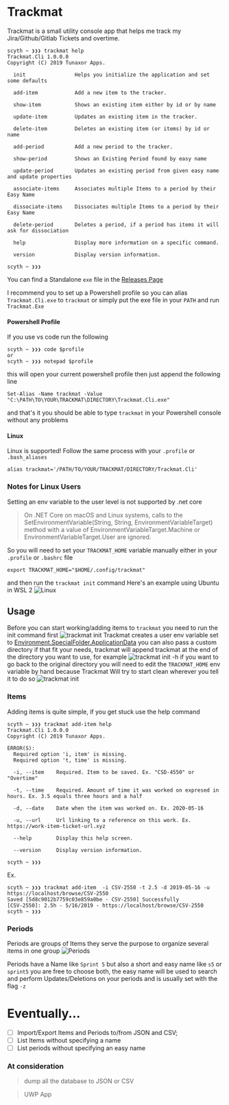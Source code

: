 # Trackmat

Trackmat is a small utility console app that helps me track my Jira/Github/Gitlab Tickets and overtime.


```
scyth ~ ❯❯❯ trackmat help
Trackmat.Cli 1.0.0.0
Copyright (C) 2019 Tunaxor Apps.

  init                Helps you initialize the application and set some defaults

  add-item            Add a new item to the tracker.

  show-item           Shows an existing item either by id or by name

  update-item         Updates an existing item in the tracker.

  delete-item         Deletes an existing item (or items) by id or name

  add-period          Add a new period to the tracker.

  show-period         Shows an Existing Period found by easy name

  update-period       Updates an existing period from given easy name and update properties

  associate-items     Associates multiple Items to a period by their Easy Name

  dissociate-items    Dissociates multiple Items to a period by their Easy Name

  delete-period       Deletes a period, if a period has items it will ask for dissociation

  help                Display more information on a specific command.

  version             Display version information.

scyth ~ ❯❯❯
```

You can find a Standalone `exe` file in the [Releases Page](https://github.com/AngelMunoz/Trackmat/releases)

I recommend you to set up a Powershell profile so you can alias `Trackmat.Cli.exe` to `trackmat`
or simply put the exe file in your `PATH` and run `Trackmat.Exe`


#### Powershell Profile
If you use vs code run the following

```
scyth ~ ❯❯❯ code $profile
or
scyth ~ ❯❯❯ notepad $profile
```
this will open your current powershell profile then just append the following line

```
Set-Alias -Name trackmat -Value "C:\PATH\TO\YOUR\TRACKMAT\DIRECTORY\Trackmat.Cli.exe"
```
and that's it you should be able to type `trackmat` in your Powershell console without any problems

#### Linux
Linux is supported!
Follow the same process with your `.profile` or  `.bash_aliases`
```
alias trackmat='/PATH/TO/YOUR/TRACKMAT/DIRECTORY/Trackmat.Cli'
```
### Notes for Linux Users
Setting an env variable to the user level is not supported by .net core
>On .NET Core on macOS and Linux systems, calls to the SetEnvironmentVariable(String, String, EnvironmentVariableTarget) method with a value of EnvironmentVariableTarget.Machine or EnvironmentVariableTarget.User are ignored.

So you will need to set your `TRACKMAT_HOME` variable manually either in your `.profile` or `.bashrc` file
```
export TRACKMAT_HOME="$HOME/.config/trackmat"
```
and then run the `trackmat init` command
Here's an example using Ubuntu in WSL 2
![Linux](./images/linux.png)


## Usage

Before you can start working/adding items to `trackmat` you need to run the init command first
![trackmat init](./images/init.png)
Trackmat creates a user env variable set to [Environment.SpecialFolder.ApplicationData](https://docs.microsoft.com/en-us/dotnet/api/system.environment.specialfolder?view=netcore-3.0)
you can also pass a custom directory if that fit your needs, trackmat will append trackmat at the end of the directory you want to use, for example
![trackmat init -h](./images/init-custom.png)
if you want to go back to the original directory you will need to edit the `TRACKMAT_HOME` env variable by hand because Trackmat Will try to start clean wherever you tell it to do so
![trackmat init](./images/init-already.png)


### Items
Adding items is quite simple, if you get stuck use the help command
```
scyth ~ ❯❯❯ trackmat add-item help
Trackmat.Cli 1.0.0.0
Copyright (C) 2019 Tunaxor Apps.

ERROR(S):
  Required option 'i, item' is missing.
  Required option 't, time' is missing.

  -i, --item    Required. Item to be saved. Ex. "CSD-4550" or "Overtime"

  -t, --time    Required. Amount of time it was worked on expresed in hours. Ex. 3.5 equals three hours and a half

  -d, --date    Date when the item was worked on. Ex. 2020-05-16

  -u, --url     Url linking to a reference on this work. Ex. https://work-item-ticket-url.xyz

  --help        Display this help screen.

  --version     Display version information.

scyth ~ ❯❯❯
```
Ex.
```
scyth ~ ❯❯❯ trackmat add-item  -i CSV-2550 -t 2.5 -d 2019-05-16 -u https://localhost/browse/CSV-2550
Saved [5d8c9012b7759c03e859a0be - CSV-2550] Successfully
[CSV-2550]: 2.5h - 5/16/2019 - https://localhost/browse/CSV-2550
scyth ~ ❯❯❯
```

### Periods
Periods are groups of Items they serve the purpose to organize several items in one group
![Periods](./images/periods.png)

Periods have a Name like `Sprint 5` but also a short and easy name like `s5` or `sprint5` you are free to choose both, the easy name will be used to search and perform Updates/Deletions on your periods and is usually set with the flag `-z`


# Eventually...

- [ ] Import/Export Items and Periods to/from JSON and CSV;
- [ ] List Items without specifying a name
- [ ] List periods without specifying an easy name

### At consideration
>dump all the database to JSON or CSV

> UWP App